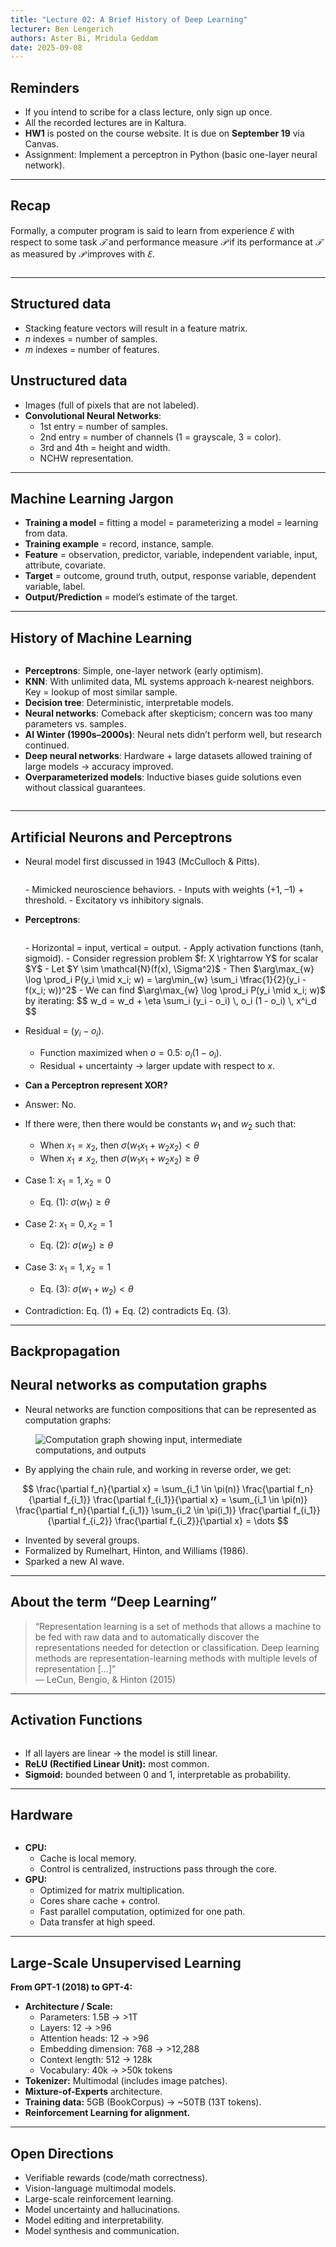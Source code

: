 ```yaml
---
title: "Lecture 02: A Brief History of Deep Learning"
lecturer: Ben Lengerich
authors: Aster Bi, Mridula Geddam
date: 2025-09-08
---
```


## Reminders
- If you intend to scribe for a class lecture, only sign up once.  
- All the recorded lectures are in Kaltura.  
- **HW1** is posted on the course website. It is due on **September 19** via Canvas.  
- Assignment: Implement a perceptron in Python (basic one-layer neural network). 

---

## Recap
Formally, a computer program is said to learn from experience $ℇ$ with respect to some task $𝒯$ and performance measure $𝒫$ if its performance at $𝒯$ as measured by $𝒫$ improves with $ℇ$.

<figure>
  <img src="{{ '/assets/img/notes/lecture-02/Recap.png' | relative_url }}" alt="" />
</figure>

---

## Structured data
- Stacking feature vectors will result in a feature matrix.  
- $n$ indexes = number of samples.  
- $m$ indexes = number of features. 
## Unstructured data
- Images (full of pixels that are not labeled).  
- **Convolutional Neural Networks**:  
  - 1st entry = number of samples.  
  - 2nd entry = number of channels (1 = grayscale, 3 = color).  
  - 3rd and 4th = height and width.  
  - NCHW representation. 

---

## Machine Learning Jargon
- **Training a model** = fitting a model = parameterizing a model = learning from data.  
- **Training example** = record, instance, sample.  
- **Feature** = observation, predictor, variable, independent variable, input, attribute, covariate.  
- **Target** = outcome, ground truth, output, response variable, dependent variable, label.  
- **Output/Prediction** = model’s estimate of the target.

---

## History of Machine Learning

<figure>
  <img src="{{ '/assets/img/notes/lecture-02/lec2-1.png' | relative_url }}" alt="" />
</figure>

- **Perceptrons**: Simple, one-layer network (early optimism).  
- **KNN**: With unlimited data, ML systems approach k-nearest neighbors. Key = lookup of most similar sample.  
- **Decision tree**: Deterministic, interpretable models.  
- **Neural networks**: Comeback after skepticism; concern was too many parameters vs. samples.  
- **AI Winter (1990s–2000s)**: Neural nets didn’t perform well, but research continued.  
- **Deep neural networks**: Hardware + large datasets allowed training of large models → accuracy improved.  
- **Overparameterized models**: Inductive biases guide solutions even without classical guarantees. 

<figure>
  <img src="{{ '/assets/img/notes/lecture-02/lec2-2.png' | relative_url }}" alt="" />
</figure>


---

## Artificial Neurons and Perceptrons
- Neural model first discussed in 1943 (McCulloch & Pitts).  
    <figure>
        <img src="{{ '/assets/img/notes/lecture-02/lec2-2.png' | relative_url }}" alt="" />
    </figure>
  - Mimicked neuroscience behaviors.  
  - Inputs with weights (+1, –1) + threshold.  
  - Excitatory vs inhibitory signals.  
- **Perceptrons**:  
    <figure>
        <img src="{{ '/assets/img/notes/lecture-02/lec2-3.png' | relative_url }}" alt="" />
    </figure>
  - Horizontal = input, vertical = output.  
  - Apply activation functions (tanh, sigmoid).  
  - Consider regression problem $f: X \rightarrow Y$ for scalar $Y$
  - Let $Y \sim \mathcal{N}(f(x), \Sigma^2)$
  - Then $\arg\max_{w} \log \prod_i P(y_i \mid x_i; w) = \arg\min_{w} \sum_i \tfrac{1}{2}(y_i - f(x_i; w))^2$
    - We can find $\arg\max_{w} \log \prod_i P(y_i \mid x_i; w)$ by iterating:
      $$
      w_d = w_d + \eta \sum_i (y_i - o_i) \, o_i (1 - o_i) \, x^i_d
      $$

- Residual = $(y_i - o_i)$.  
    - Function maximized when $o=0.5$: $o_i(1-o_i)$.  
    - Residual + uncertainty $\to$ larger update with respect to $x$.  

- **Can a Perceptron represent XOR?**
- Answer: No.  
- If there were, then there would be constants $w_1$ and $w_2$ such that:
  - When $x_1 = x_2$, then $\sigma(w_1 x_1 + w_2 x_2) < \theta$  
  - When $x_1 \neq x_2$, then $\sigma(w_1 x_1 + w_2 x_2) \geq \theta$  
- Case 1: $x_1 = 1, x_2 = 0$  
  - Eq. (1): $\sigma(w_1) \geq \theta$  
- Case 2: $x_1 = 0, x_2 = 1$  
  - Eq. (2): $\sigma(w_2) \geq \theta$  
- Case 3: $x_1 = 1, x_2 = 1$  
  - Eq. (3): $\sigma(w_1 + w_2) < \theta$  
- Contradiction: Eq. (1) + Eq. (2) contradicts Eq. (3).


---

## Backpropagation

## Neural networks as computation graphs

- Neural networks are function compositions that can be represented as computation graphs:

<figure>
  <img src="{{ '/assets/img/notes/lecture-02/fig-computation-graph.png' | relative_url }}" alt="Computation graph showing input, intermediate computations, and outputs" />
</figure>

- By applying the chain rule, and working in reverse order, we get:

$$
\frac{\partial f_n}{\partial x}
= \sum_{i_1 \in \pi(n)} \frac{\partial f_n}{\partial f_{i_1}} \frac{\partial f_{i_1}}{\partial x}
= \sum_{i_1 \in \pi(n)} \frac{\partial f_n}{\partial f_{i_1}} 
   \sum_{i_2 \in \pi(i_1)} \frac{\partial f_{i_1}}{\partial f_{i_2}} \frac{\partial f_{i_2}}{\partial x}
= \dots
$$

- Invented by several groups.  
- Formalized by Rumelhart, Hinton, and Williams (1986).  
- Sparked a new AI wave.
---

## About the term “Deep Learning”
> “Representation learning is a set of methods that allows a machine to be fed with raw data and to automatically discover the representations needed for detection or classification. Deep learning methods are representation-learning methods with multiple levels of representation [...]”  
— LeCun, Bengio, & Hinton (2015)

---

## Activation Functions

<figure>
  <img src="{{ '/assets/img/notes/lecture-02/lec2-7.png' | relative_url }}" alt="" />
</figure>


- If all layers are linear → the model is still linear.  
- **ReLU (Rectified Linear Unit):** most common.  
- **Sigmoid:** bounded between 0 and 1, interpretable as probability. 

---

## Hardware

<figure>
  <img src="{{ '/assets/img/notes/lecture-02/lec2-8.png' | relative_url }}" alt="" />
</figure>

- **CPU:**  
  - Cache is local memory.  
  - Control is centralized, instructions pass through the core.  
- **GPU:**  
  - Optimized for matrix multiplication.  
  - Cores share cache + control.  
  - Fast parallel computation, optimized for one path.  
  - Data transfer at high speed. 

---

## Large-Scale Unsupervised Learning
**From GPT-1 (2018) to GPT-4:** 
- **Architecture / Scale:**  
  - Parameters: 1.5B → >1T  
  - Layers: 12 → >96  
  - Attention heads: 12 → >96  
  - Embedding dimension: 768 → >12,288  
  - Context length: 512 → 128k  
  - Vocabulary: 40k → >50k tokens  
- **Tokenizer:** Multimodal (includes image patches).  
- **Mixture-of-Experts** architecture.  
- **Training data:** 5GB (BookCorpus) → ~50TB (13T tokens).  
- **Reinforcement Learning for alignment.**

---

## Open Directions
- Verifiable rewards (code/math correctness).  
- Vision-language multimodal models.  
- Large-scale reinforcement learning.  
- Model uncertainty and hallucinations.  
- Model editing and interpretability.  
- Model synthesis and communication. 
